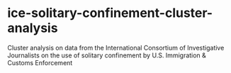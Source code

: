 # ice-solitary-confinement-cluster-analysis
Cluster analysis on data from the International Consortium of Investigative Journalists on the use of solitary confinement by U.S. Immigration &amp; Customs Enforcement 
